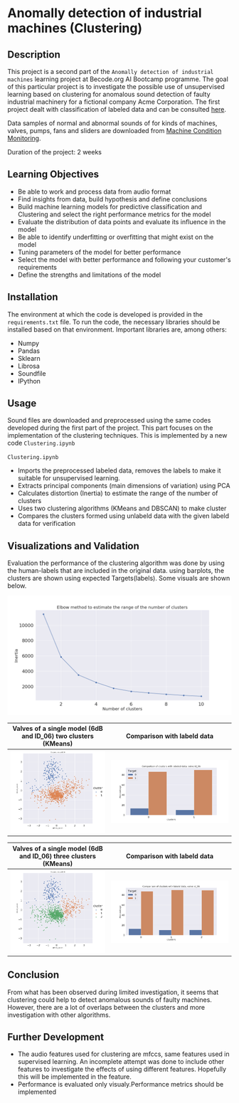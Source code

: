 # Anomally detection of industrial machines (Clustering)

## Description
This project is a second part of the `Anomally detection of industrial machines` learning project at Becode.org AI Bootcamp programme. The goal of this particular project is to investigate the possible use of unsupervised learning based on clustering for anomalous sound detection of faulty industrial machinery for a fictional company Acme Corporation. The first project dealt with classification of labeled data and can be consulted [here](https://github.com/mokegg/machine-monitoring-conditions).

Data samples of normal and abnormal sounds of for kinds of machines, valves, pumps, fans and sliders are downloaded from [Machine Condition Monitoring](https://zenodo.org/record/3384388#.YbIcwZHMJH5).

Duration of the project: 2 weeks

## Learning Objectives

  * Be able to work and process data from audio format
  * Find insights from data, build hypothesis and define conclusions
  * Build machine learning models for predictive classification and Clustering  and select the right performance metrics for the model
  * Evaluate the distribution of data points and evaluate its influence in the model
  * Be able to identify underfitting or overfitting that might exist on the model
  * Tuning parameters of the model for better performance
  * Select the model with better performance and following your customer's requirements
  * Define the strengths and limitations of the model

## Installation
The environment at which the code is developed is provided in the `requirements.txt` file. To run the code, the necessary libraries should be installed  based on that environment. Important libraries are, among others:

  *  Numpy
  *  Pandas
  *  Sklearn
  *  Librosa
  *  Soundfile
  *  IPython
  
 
## Usage
Sound files are downloaded and preprocessed using the same codes developed during the first part of the project. This part focuses on the implementation of the clustering techniques. This is implemented by a new code `Clustering.ipynb `

 `Clustering.ipynb ` 
  
  * Imports the preprocessed labeled data, removes the labels to make it suitable for unsupervised learning. 
  * Extracts principal components (main dimensions of variation) using PCA
  * Calculates distortion (Inertia) to estimate the range of the number of clusters
  * Uses two clustering algorithms (KMeans and DBSCAN) to make cluster
  * Compares the clusters formed using unlabeld data with the given labeld data for verification


## Visualizations and Validation
Evaluation the performance of the clustering algorithm was done by using the human-labels that are included in the original data. using barplots, the clusters are shown using expected Targets(labels). Some visuals are shown below.

![Elbow method to estimate the range of the number of clusters](pics/elbow.png)


Valves of a single model (6dB and ID_06) two clusters (KMeans)             |  Comparison with labeld data
:-------------------------:|:-------------------------:
![](pics/clusters_valves_id06.png) |  ![](pics/barplot_valve_Id06_6dB_2_2f.png)



Valves of a single model (6dB and ID_06) three clusters (KMeans)             |  Comparison with labeld data
:-------------------------:|:-------------------------:
![](pics/clusters_valves_id06_3.png) |  ![](pics/barplot_valve_Id06_6dB_3_2f.png)

## Conclusion
From what has been observed during limited investigation, it seems that clustering could help to detect anomalous sounds of faulty machines. However, there are a lot of overlaps between the clusters and more investigation with other algorithms. 

## Further Development
  * The audio features used for clustering are mfccs, same features used in supervised learning. An incomplete attempt was done to include other features to investigate the effects of using different features. Hopefully this will be implemented in the feature.
  * Performance is evaluated only visualy.Performance metrics should be implemented

